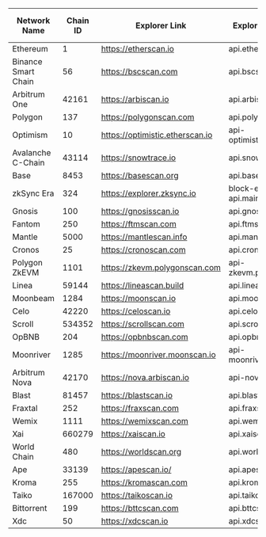 | Network Name        | Chain ID | Explorer Link                   | Explorer API Endpoint                | Native Token Symbol | Wrapped Token                                                                                                                  | ETH                                                                                                                            | BTC                                                                                                                            | USDT                                                                                                                           | USDC                                                                                                                           | DAI                                                                                                                            | BUSD                                                                                                                   | Api key                            |
|---------------------|----------|---------------------------------|--------------------------------------|---------------------|--------------------------------------------------------------------------------------------------------------------------------|--------------------------------------------------------------------------------------------------------------------------------|--------------------------------------------------------------------------------------------------------------------------------|--------------------------------------------------------------------------------------------------------------------------------|--------------------------------------------------------------------------------------------------------------------------------|--------------------------------------------------------------------------------------------------------------------------------|------------------------------------------------------------------------------------------------------------------------|------------------------------------|
| Ethereum            | 1        | https://etherscan.io            | api.etherscan.io                     | ETH                 | [0xC02aaA39b223FE8D0A0e5C4F27eAD9083C756Cc2](https://etherscan.io/token/0xC02aaA39b223FE8D0A0e5C4F27eAD9083C756Cc2)            | [0xC02aaA39b223FE8D0A0e5C4F27eAD9083C756Cc2](https://etherscan.io/token/0xC02aaA39b223FE8D0A0e5C4F27eAD9083C756Cc2)            | [0x2260FAC5E5542a773Aa44fBCfeDf7C193bc2C599](https://etherscan.io/token/0x2260FAC5E5542a773Aa44fBCfeDf7C193bc2C599)            | [0xdac17f958d2ee523a2206206994597c13d831ec7](https://etherscan.io/token/0xdac17f958d2ee523a2206206994597c13d831ec7)            | [0xa0b86991c6218b36c1d19d4a2e9eb0ce3606eb48](https://etherscan.io/token/0xa0b86991c6218b36c1d19d4a2e9eb0ce3606eb48)            | [0x6b175474e89094c44da98b954eedeac495271d0f](https://etherscan.io/token/0x6b175474e89094c44da98b954eedeac495271d0f)            | [0x4Fabb145d64652a948d72533023f6E7A623C7C53](https://etherscan.io/token/0x4Fabb145d64652a948d72533023f6E7A623C7C53)    | UYD2G767RI7EGMW7S22XMQCSXAC9XIDM1I |
| Binance Smart Chain | 56       | https://bscscan.com             | api.bscscan.com                      | BNB                 | [0xBB4CdB9CBd36B01bD1cBaEBF2De08d9173bc095c](https://bscscan.com/token/0xBB4CdB9CBd36B01bD1cBaEBF2De08d9173bc095c)             | [0x2170Ed0880ac9A755fd29B2688956BD959F933F8](https://bscscan.com/token/0x2170Ed0880ac9A755fd29B2688956BD959F933F8)             | [0x7130d2A12B9BCbFAe4f2634d864A1Ee1Ce3Ead9c](https://bscscan.com/token/0x7130d2A12B9BCbFAe4f2634d864A1Ee1Ce3Ead9c)             |                                                                                                                                | [0x8ac76a51cc950d9822d68b83fe1ad97b32cd580d](https://bscscan.com/token/0x8ac76a51cc950d9822d68b83fe1ad97b32cd580d)             | [0x1af3f329e8be154074d8769d1ffa4ee058b1dbc3](https://bscscan.com/token/0x1af3f329e8be154074d8769d1ffa4ee058b1dbc3)             | [0x55d398326f99059fF775485246999027B3197955](https://bscscan.com/token/0x55d398326f99059fF775485246999027B3197955)     | VBWIFUZZJBSU1UHA6K5DADJPKCGURTUWE8 |
| Arbitrum One        | 42161    | https://arbiscan.io             | api.arbiscan.io                      | ETH                 | [0x82aF49447D8a07e3bd95BD0d56f35241523fBab1](https://arbiscan.io/token/0x82aF49447D8a07e3bd95BD0d56f35241523fBab1)             | [0x82aF49447D8a07e3bd95BD0d56f35241523fBab1](https://arbiscan.io/token/0x82aF49447D8a07e3bd95BD0d56f35241523fBab1)             | [0x2f2a2543B76A4166549F7aaB2e75Bef0aefC5B0f](https://arbiscan.io/token/0x2f2a2543B76A4166549F7aaB2e75Bef0aefC5B0f)             | [0xfd086bc7cd5c481dcc9c85ebe478a1c0b69fcbb9](https://arbiscan.io/token/0xfd086bc7cd5c481dcc9c85ebe478a1c0b69fcbb9)             | [0xaf88d065e77c8cc2239327c5edb3a432268e5831](https://arbiscan.io/token/0xaf88d065e77c8cc2239327c5edb3a432268e5831)             | [0xda10009cbd5d07dd0cecc66161fc93d7c9000da1](https://arbiscan.io/token/0xda10009cbd5d07dd0cecc66161fc93d7c9000da1)             |                                                                                                                        | 56HAMSFAFHM35K3AAENF9EUTCFAMURB428 |
| Polygon             | 137      | https://polygonscan.com         | api.polygonscan.com                  | MATIC               | [0x0d500B1d8E8eF31E21C99d1Db9A6444d3ADf1270](https://polygonscan.com/token/0x0d500B1d8E8eF31E21C99d1Db9A6444d3ADf1270)         | [0x7ceB23fD6bC0adD59E62ac25578270cFf1b9f619](https://polygonscan.com/token/0x7ceB23fD6bC0adD59E62ac25578270cFf1b9f619)         | [0x1BFD67037B42Cf73acF2047067bd4F2C47D9BfD6](https://polygonscan.com/token/0x1BFD67037B42Cf73acF2047067bd4F2C47D9BfD6)         | [0xc2132d05d31c914a87c6611c10748aeb04b58e8f](https://polygonscan.com/token/0xc2132d05d31c914a87c6611c10748aeb04b58e8f)         | [0x3c499c542cEF5E3811e1192ce70d8cC03d5c3359](https://polygonscan.com/token/0x3c499c542cEF5E3811e1192ce70d8cC03d5c3359)         | [0x8f3cf7ad23cd3cadbd9735aff958023239c6a063](https://polygonscan.com/token/0x8f3cf7ad23cd3cadbd9735aff958023239c6a063)         | [0xdAb529f40E671A1D4bF91361c21bf9f0C9712ab7](https://polygonscan.com/token/0xdAb529f40E671A1D4bF91361c21bf9f0C9712ab7) | KNZJSGHSVSH2WW1R1J6V54J7C561W8UARG |
| Optimism            | 10       | https://optimistic.etherscan.io | api-optimistic.etherscan.io          | ETH                 | [0x4200000000000000000000000000000000000006](https://optimistic.etherscan.io/token/0x4200000000000000000000000000000000000006) | [0x4200000000000000000000000000000000000006](https://optimistic.etherscan.io/token/0x4200000000000000000000000000000000000006) | [0x68f180fcCe6836688e9084f035309E29Bf0A2095](https://optimistic.etherscan.io/token/0x68f180fcCe6836688e9084f035309E29Bf0A2095) | [0x94b008aa00579c1307b0ef2c499ad98a8ce58e58](https://optimistic.etherscan.io/token/0x94b008aa00579c1307b0ef2c499ad98a8ce58e58) | [0x0b2c639c533813f4aa9d7837caf62653d097ff85](https://optimistic.etherscan.io/token/0x0b2c639c533813f4aa9d7837caf62653d097ff85) | [0xda10009cbd5d07dd0cecc66161fc93d7c9000da1](https://optimistic.etherscan.io/token/0xda10009cbd5d07dd0cecc66161fc93d7c9000da1) |                                                                                                                        | VVM5PNEVE6GP8EE57VS4YHH5ZIXZCAXS7J |
| Avalanche C-Chain   | 43114    | https://snowtrace.io            | api.snowtrace.io                     | AVAX                | [0xB31f66AA3C1e785363F0875A1B74E27b85FD66c7](https://snowtrace.io/token/0xB31f66AA3C1e785363F0875A1B74E27b85FD66c7)            | [0x49D5c2BdFfac6CE2BFdB6640F4F80f226bc10bAB](https://snowtrace.io/token/0x49D5c2BdFfac6CE2BFdB6640F4F80f226bc10bAB)            | [0x50b7545627a5162F82A992c33b87aDc75187B218](https://snowtrace.io/token/0x50b7545627a5162F82A992c33b87aDc75187B218)            | [0x9702230A8Ea53601f5cD2dc00fDBc13d4dF4A8c7](https://snowtrace.io/token/0x9702230A8Ea53601f5cD2dc00fDBc13d4dF4A8c7)            | [0xb97ef9ef8734c71904d8002f8b6bc66dd9c48a6e](https://snowtrace.io/token/0xb97ef9ef8734c71904d8002f8b6bc66dd9c48a6e)            | [0xd586e7f844cea2f87f50152665bcbc2c279d8d70](https://snowtrace.io/token/0xd586e7f844cea2f87f50152665bcbc2c279d8d70)            |                                                                                                                        |                                    |
| Base                | 8453     | https://basescan.org            | api.basescan.org                     | ETH                 | [0x4200000000000000000000000000000000000006](https://basescan.org/token/0x4200000000000000000000000000000000000006)            | [0x4200000000000000000000000000000000000006](https://basescan.org/token/0x4200000000000000000000000000000000000006)            |                                                                                                                                |                                                                                                                                | [0x833589fcd6edb6e08f4c7c32d4f71b54bda02913](https://basescan.org/token/0x833589fcd6edb6e08f4c7c32d4f71b54bda02913)            | [0x50c5725949a6f0c72e6c4a641f24049a917db0cb](https://basescan.org/token/0x50c5725949a6f0c72e6c4a641f24049a917db0cb)            |                                                                                                                        | 72WNGB58CSYIJZE1YEW7T7NJ9KDVDXIG7G |
| zkSync Era          | 324      | https://explorer.zksync.io      | block-explorer-api.mainnet.zksync.io | ETH                 | [0x000000000000000000000000000000000000800A](https://explorer.zksync.io/token/0x000000000000000000000000000000000000800A)      | [0x000000000000000000000000000000000000800A](https://explorer.zksync.io/token/0x000000000000000000000000000000000000800A)      | [0xBBeB516fb02a01611cBBE0453Fe3c580D7281011](https://explorer.zksync.io/token/0xBBeB516fb02a01611cBBE0453Fe3c580D7281011)      | [0x493257fD37EDB34451f62EDf8D2a0C418852bA4C](https://explorer.zksync.io/token/0x493257fD37EDB34451f62EDf8D2a0C418852bA4C)      | [0x1d17CBcF0D6D143135aE902365D2E5e2A16538D4](https://explorer.zksync.io/token/0x1d17CBcF0D6D143135aE902365D2E5e2A16538D4)      | [0x4B9eb6c0b6ea15176BBF62841C6B2A8a398cb656](https://explorer.zksync.io/token/0x4B9eb6c0b6ea15176BBF62841C6B2A8a398cb656)      |                                                                                                                        |                                    |
| Gnosis              | 100      | https://gnosisscan.io           | api.gnosisscan.io                    | xDAI                | [0xe91D153E0b41518A2Ce8Dd3D7944Fa863463a97d](https://gnosisscan.io/token/0xe91D153E0b41518A2Ce8Dd3D7944Fa863463a97d)           | [0x6A023CCd1ff6F2045C3309768eAd9E68F978f6e1](https://gnosisscan.io/token/0x6A023CCd1ff6F2045C3309768eAd9E68F978f6e1)           | [0x8e5bBbb09Ed1ebdE8674Cda39A0c169401db4252](https://gnosisscan.io/token/0x8e5bBbb09Ed1ebdE8674Cda39A0c169401db4252)           | [0x4ecaba5870353805a9f068101a40e0f32ed605c6](https://gnosisscan.io/token/0x4ecaba5870353805a9f068101a40e0f32ed605c6)           | [0xddafbb505ad214d7b80b1f830fccc89b60fb7a83](https://gnosisscan.io/token/0xddafbb505ad214d7b80b1f830fccc89b60fb7a83)           |                                                                                                                                |                                                                                                                        | 85ISTWBN37P8WEC9WU1VIG8TRM4PCIPVGR |
| Fantom              | 250      | https://ftmscan.com             | api.ftmscan.com                      | FTM                 | [0x21be370d5312f44cb42ce377bc9b8a0cef1a4c83](https://ftmscan.com/token/0x21be370d5312f44cb42ce377bc9b8a0cef1a4c83)             | [0x74b23882a30290451A17c44f4F05243b6b58C76d](https://ftmscan.com/token/0x74b23882a30290451A17c44f4F05243b6b58C76d)             | [0x321162Cd933E2Be498Cd2267a90534A804051b11](https://ftmscan.com/token/0x321162Cd933E2Be498Cd2267a90534A804051b11)             |                                                                                                                                | [0x1b6382dbdea11d97f24495c9a90b7c88469134a4](https://ftmscan.com/token/0x1b6382dbdea11d97f24495c9a90b7c88469134a4)             | [0x8d11ec38a3eb5e956b052f67da8bdc9bef8abf3e](https://ftmscan.com/token/0x8d11ec38a3eb5e956b052f67da8bdc9bef8abf3e)             |                                                                                                                        | J3GXM3UST8TWQ4PWCWGVQJPV1KVM7CKNTK |
| Mantle              | 5000     | https://mantlescan.info         | api.mantlescan.info                  | MNT                 | [0x78c1b0C915c4FAA5FffA6CAbf0219DA63d7f4cb8](https://mantlescan.info/token/0x78c1b0C915c4FAA5FffA6CAbf0219DA63d7f4cb8)         | [0xdEAddEaDdeadDEadDEADDEAddEADDEAddead1111](https://mantlescan.info/token/0xdEAddEaDdeadDEadDEADDEAddEADDEAddead1111)         | [0xdEAddEaDdeadDEadDEADDEAddEADDEAddead1111](https://mantlescan.info/token/0xdEAddEaDdeadDEadDEADDEAddEADDEAddead1111)         | [0x201EBa5CC46D216Ce6DC03F6a759e8E766e956aE](https://mantlescan.info/token/0x201EBa5CC46D216Ce6DC03F6a759e8E766e956aE)         | [0xdEAddEaDdeadDEadDEADDEAddEADDEAddead1111](https://mantlescan.info/token/0xdEAddEaDdeadDEadDEADDEAddEADDEAddead1111)         |                                                                                                                                |                                                                                                                        |                                    |
| Cronos              | 25       | https://cronoscan.com           | api.cronoscan.com                    | CRO                 | [0x5C7F8A570d578ED84E63fdFA7b1eE72dEae1AE23](https://cronoscan.com/token/0x5C7F8A570d578ED84E63fdFA7b1eE72dEae1AE23)           | [0xe44Fd7fCb2b1581822D0c862B68222998a0c299a](https://cronoscan.com/token/0xe44Fd7fCb2b1581822D0c862B68222998a0c299a)           | [0x062E66477Faf219F25D27dCED647BF57C3107d52](https://cronoscan.com/token/0x062E66477Faf219F25D27dCED647BF57C3107d52)           | [0x66e428c3f67a68878562e79A0234c1F83c208770](https://cronoscan.com/token/0x66e428c3f67a68878562e79A0234c1F83c208770)           | [0xc21223249CA28397B4B6541dfFaEcC539BfF0c59](https://cronoscan.com/token/0xc21223249CA28397B4B6541dfFaEcC539BfF0c59)           | [0xF2001B145b43032AAF5Ee2884e456CCd805F677D](https://cronoscan.com/token/0xF2001B145b43032AAF5Ee2884e456CCd805F677D)           |                                                                                                                        | 19WHAQUP81E7TUS9UFUPB7HW9MYZRCYCVM |
| Polygon ZkEVM       | 1101     | https://zkevm.polygonscan.com   | api-zkevm.polygonscan.com            | ETH                 | [0x4F9A0e7FD2Bf6067db6994CF12E4495Df938E6e9](https://zkevm.polygonscan.com/token/0x4F9A0e7FD2Bf6067db6994CF12E4495Df938E6e9)   | [0x4F9A0e7FD2Bf6067db6994CF12E4495Df938E6e9](https://zkevm.polygonscan.com/token/0x4F9A0e7FD2Bf6067db6994CF12E4495Df938E6e9)   | [0xEA034fb02eB1808C2cc3adbC15f447B93CbE08e1](https://zkevm.polygonscan.com/token/0xEA034fb02eB1808C2cc3adbC15f447B93CbE08e1)   | [0x1e4a5963abfd975d8c9021ce480b42188849d41d](https://zkevm.polygonscan.com/token/0x1e4a5963abfd975d8c9021ce480b42188849d41d)   | [0xa8ce8aee21bc2a48a5ef670afcc9274c7bbbc035](https://zkevm.polygonscan.com/token/0xa8ce8aee21bc2a48a5ef670afcc9274c7bbbc035)   | [0xc5015b9d9161dca7e18e32f6f25c4ad850731fd4](https://zkevm.polygonscan.com/token/0xc5015b9d9161dca7e18e32f6f25c4ad850731fd4)   |                                                                                                                        | P361AYG3ZZMWA6NUIHZ2CRQ1RBNYWAXY1Z |
| Linea               | 59144    | https://lineascan.build         | api.lineascan.build                  | ETH                 | [0xe5D7C2a44FfDDf6b295A15c148167daaAf5Cf34f](https://lineascan.build/token/0xe5D7C2a44FfDDf6b295A15c148167daaAf5Cf34f)         | [0xe5D7C2a44FfDDf6b295A15c148167daaAf5Cf34f](https://lineascan.build/token/0xe5D7C2a44FfDDf6b295A15c148167daaAf5Cf34f)         | [0x3aAB2285ddcDdaD8edf438C1bAB47e1a9D05a9b4](https://lineascan.build/token/0x3aAB2285ddcDdaD8edf438C1bAB47e1a9D05a9b4)         | [0xA219439258ca9da29E9Cc4cE5596924745e12B93](https://lineascan.build/token/0xA219439258ca9da29E9Cc4cE5596924745e12B93)         | [0x176211869cA2b568f2A7D4EE941E073a821EE1ff](https://lineascan.build/token/0x176211869cA2b568f2A7D4EE941E073a821EE1ff)         | [0x4AF15ec2A0BD43Db75dd04E62FAA3B8EF36b00d5](https://lineascan.build/token/0x4AF15ec2A0BD43Db75dd04E62FAA3B8EF36b00d5)         | [0x7d43AABC515C356145049227CeE54B608342c0ad](https://lineascan.build/token/0x7d43AABC515C356145049227CeE54B608342c0ad) | QVUYSTHEJCV3MUGKGQ3KZ2MZRXNPUA2NBI |
| Moonbeam            | 1284     | https://moonscan.io             | api.moonscan.io                      | GLMR                | [0xacc15dc74880c9944775448304b263d191c6077f](https://moonscan.io/token/0xacc15dc74880c9944775448304b263d191c6077f)             | [0xab3f0245B83feB11d15AAffeFD7AD465a59817eD](https://moonscan.io/token/0xab3f0245B83feB11d15AAffeFD7AD465a59817eD)             | [0xE57eBd2d67B462E9926e04a8e33f01cD0D64346D](https://moonscan.io/token/0xE57eBd2d67B462E9926e04a8e33f01cD0D64346D)             | [0xefaeee334f0fd1712f9a8cc375f427d9cdd40d73](https://moonscan.io/token/0xefaeee334f0fd1712f9a8cc375f427d9cdd40d73)             | [0x818ec0a7fe18ff94269904fced6ae3dae6d6dc0b](https://moonscan.io/token/0x818ec0a7fe18ff94269904fced6ae3dae6d6dc0b)             | [0x765277eebeca2e31912c9946eae1021199b39c61](https://moonscan.io/token/0x765277eebeca2e31912c9946eae1021199b39c61)             |                                                                                                                        | TKSUSAX543ANJCG5ZFV5UQH4JEATY8KZ92 |
| Celo                | 42220    | https://celoscan.io             | api.celoscan.io                      | CELO                | [0x471ece3750da237f93b8e339c536989b8978a438](https://celoscan.io/token/0x471ece3750da237f93b8e339c536989b8978a438)             | [0x66803FB87aBd4aaC3cbB3fAd7C3aa01f6F3FB207](https://celoscan.io/token/0x66803FB87aBd4aaC3cbB3fAd7C3aa01f6F3FB207)             | [0xD629eb00dEced2a080B7EC630eF6aC117e614f1b](https://celoscan.io/token/0xD629eb00dEced2a080B7EC630eF6aC117e614f1b)             | [0x617f3112bf5397d0467d315cc709ef968d9ba546](https://celoscan.io/token/0x617f3112bf5397d0467d315cc709ef968d9ba546)             | [0xceba9300f2b948710d2653dd7b07f33a8b32118c](https://celoscan.io/token/0xceba9300f2b948710d2653dd7b07f33a8b32118c)             |                                                                                                                                |                                                                                                                        | 1KUHZSHZAAC7Z4RVJTQ3GC5WFJHF97529X |
| Scroll              | 534352   | https://scrollscan.com          | api.scrollscan.com                   | ETH                 | [0x5300000000000000000000000000000000000004](https://scrollscan.com/token/0x5300000000000000000000000000000000000004)          | [0x5300000000000000000000000000000000000004](https://scrollscan.com/token/0x5300000000000000000000000000000000000004)          | [0x3C1BCa5a656e69edCD0D4E36BEbb3FcDAcA60Cf1](https://scrollscan.com/token/0x3C1BCa5a656e69edCD0D4E36BEbb3FcDAcA60Cf1)          | [0xf55bec9cafdbe8730f096aa55dad6d22d44099df](https://scrollscan.com/token/0xf55bec9cafdbe8730f096aa55dad6d22d44099df)          | [0x06efdbff2a14a7c8e15944d1f4a48f9f95f663a4](https://scrollscan.com/token/0x06efdbff2a14a7c8e15944d1f4a48f9f95f663a4)          | [0xca77eb3fefe3725dc33bccb54edefc3d9f764f97](https://scrollscan.com/token/0xca77eb3fefe3725dc33bccb54edefc3d9f764f97)          |                                                                                                                        | KQVHGX9D3V2IEAYHB6SJ51HB4Z7Z39QDTQ |
| OpBNB               | 204      | https://opbnbscan.com           | api.opbnbscan.com                    | BNB                 | [0x4200000000000000000000000000000000000006](https://opbnbscan.com/token/0x4200000000000000000000000000000000000006)           | [0xe7798f023fc62146e8aa1b36da45fb70855a77ea](https://opbnbscan.com/token/0xe7798f023fc62146e8aa1b36da45fb70855a77ea)           | [0x7c6b91d9be155a6db01f749217d76ff02a7227f2](https://opbnbscan.com/token/0x7c6b91d9be155a6db01f749217d76ff02a7227f2)           | [0x9e5aac1ba1a2e6aed6b32689dfcf62a509ca96f3](https://opbnbscan.com/token/0x9e5aac1ba1a2e6aed6b32689dfcf62a509ca96f3)           |                                                                                                                                |                                                                                                                                |                                                                                                                        |                                    |
| Moonriver           | 1285     | https://moonriver.moonscan.io   | api-moonriver.moonscan.io            | MOVR                | [0x98878B06940aE243284CA214f92Bb71a2b032B8A](https://moonriver.moonscan.io/token/0x98878B06940aE243284CA214f92Bb71a2b032B8A)   |                                                                                                                                |                                                                                                                                | [0xB44a9B6905aF7c801311e8F4E76932ee959c663C](https://moonriver.moonscan.io/token/0xB44a9B6905aF7c801311e8F4E76932ee959c663C)   | [0xE3F5a90F9cb311505cd691a46596599aA1A0AD7D](https://moonriver.moonscan.io/token/0xE3F5a90F9cb311505cd691a46596599aA1A0AD7D)   | [0x80A16016cC4A2E6a2CACA8a4a498b1699fF0f844](https://moonriver.moonscan.io/token/0x80A16016cC4A2E6a2CACA8a4a498b1699fF0f844)   |                                                                                                                        | 352AZK8MYYYXCF6EWX7BISKAQXSKDRT1R2 |
| Arbitrum Nova       | 42170    | https://nova.arbiscan.io        | api-nova.arbiscan.io                 | ETH                 | [0x765277EebeCA2e31912C9946eAe1021199B39C61](https://nova.arbiscan.io/token/0x765277EebeCA2e31912C9946eAe1021199B39C61)        | [0x765277EebeCA2e31912C9946eAe1021199B39C61](https://nova.arbiscan.io/token/0x765277EebeCA2e31912C9946eAe1021199B39C61)        | [0x1d05e4e72cD994cdF976181CfB0707345763564d](https://nova.arbiscan.io/token/0x1d05e4e72cD994cdF976181CfB0707345763564d)        |                                                                                                                                | [0x750ba8b76187092B0D1E87E28daaf484d1b5273b](https://nova.arbiscan.io/token/0x750ba8b76187092B0D1E87E28daaf484d1b5273b)        | [0xDA10009cBd5D07dd0CeCc66161FC93D7c9000da1](https://nova.arbiscan.io/token/0xDA10009cBd5D07dd0CeCc66161FC93D7c9000da1)        |                                                                                                                        | 3KQ677CDF8IRPHY19VFH34DAJ3DMQYMNX9 |
| Blast               | 81457    | https://blastscan.io            | api.blastscan.io                     | ETH                 | [0x4300000000000000000000000000000000000004](https://blastscan.io/token/0x4300000000000000000000000000000000000004)            | [0x4300000000000000000000000000000000000004](https://blastscan.io/token/0x4300000000000000000000000000000000000004)            | [0xF7bc58b8D8f97ADC129cfC4c9f45Ce3C0E1D2692](https://blastscan.io/token/0xF7bc58b8D8f97ADC129cfC4c9f45Ce3C0E1D2692)            |                                                                                                                                |                                                                                                                                |                                                                                                                                |                                                                                                                        | TUJ2T8IZT82F1ND2U1TEN5YJCU2HEPCISE |
| Fraxtal             | 252      | https://fraxscan.com            | api.fraxscan.com                     | frxETH              | [0xFC00000000000000000000000000000000000006](https://fraxscan.com/token/0xFC00000000000000000000000000000000000006)            | [0xFC00000000000000000000000000000000000006](https://fraxscan.com/token/0xFC00000000000000000000000000000000000006)            |                                                                                                                                | [0x4d15EA9C2573ADDAeD814e48C148b5262694646A](https://fraxscan.com/token/0x4d15EA9C2573ADDAeD814e48C148b5262694646A)            | [0xDcc0F2D8F90FDe85b10aC1c8Ab57dc0AE946A543](https://fraxscan.com/token/0xDcc0F2D8F90FDe85b10aC1c8Ab57dc0AE946A543)            |                                                                                                                                |                                                                                                                        | N9KGB2W13QT8MI7SPVZM9YT2QNINDBD684 |
| Wemix               | 1111     | https://wemixscan.com           | api.wemixscan.com                    | WEMIX               | [0x7D72b22a74A216Af4a002a1095C8C707d6eC1C5f](https://wemixscan.com/token/0x7D72b22a74A216Af4a002a1095C8C707d6eC1C5f)           | [0x765277EebeCA2e31912C9946eAe1021199B39C61](https://wemixscan.com/token/0x765277EebeCA2e31912C9946eAe1021199B39C61)           | [0x2C78f1b70Ccf63CDEe49F9233e9fAa99D43AA07e](https://wemixscan.com/token/0x2C78f1b70Ccf63CDEe49F9233e9fAa99D43AA07e)           | [0xA649325Aa7C5093d12D6F98EB4378deAe68CE23F](https://wemixscan.com/token/0xA649325Aa7C5093d12D6F98EB4378deAe68CE23F)           | [0xE3F5a90F9cb311505cd691a46596599aA1A0AD7D](https://wemixscan.com/token/0xE3F5a90F9cb311505cd691a46596599aA1A0AD7D)           |                                                                                                                                |                                                                                                                        | ZW1A8GSBBEM3U1F6CC5W5F448JPISQJAA7 |
| Xai                 | 660279   | https://xaiscan.io              | api.xaiscan.io                       | XAI                 | [0x3fB787101DC6Be47cfe18aeEe15404dcC842e6AF](https://xaiscan.io/token/0x3fB787101DC6Be47cfe18aeEe15404dcC842e6AF)              | [0xBeE82CfdAff4a6AA4E4793cb81eb1C2E79aC463C](https://xaiscan.io/token/0xBeE82CfdAff4a6AA4E4793cb81eb1C2E79aC463C)              |                                                                                                                                | [0xB2C565cd7e807e6A1C38bFE32D8FAb9c96ffCeCa](https://xaiscan.io/token/0xB2C565cd7e807e6A1C38bFE32D8FAb9c96ffCeCa)              |                                                                                                                                |                                                                                                                                |                                                                                                                        | 6RQQEH5DDVMKPFW3UYJS1SJXP2Y799WHA7 |
| World Chain         | 480      | https://worldscan.org           | api.worldscan.org                    | ETH                 | [0x4200000000000000000000000000000000000006](https://worldscan.org/token/0x4200000000000000000000000000000000000006)           | [0x4200000000000000000000000000000000000006](https://worldscan.org/token/0x4200000000000000000000000000000000000006)           | [0x03C7054BCB39f7b2e5B2c7AcB37583e32D70Cfa3](https://worldscan.org/token/0x03C7054BCB39f7b2e5B2c7AcB37583e32D70Cfa3)           |                                                                                                                                | [0x79A02482A880bCE3F13e09Da970dC34db4CD24d1](https://worldscan.org/token/0x79A02482A880bCE3F13e09Da970dC34db4CD24d1)           |                                                                                                                                |                                                                                                                        | 7A7G4R4U8NRR9XN9AJXG6DFN1U2WRE55HQ |
| Ape                 | 33139    | https://apescan.io/             | api.apescan.io                       | APE                 | [0x48b62137EdfA95a428D35C09E44256a739F6B557](https://apescan.io/token/0x48b62137EdfA95a428D35C09E44256a739F6B557)              | [0xcF800F4948D16F23333508191B1B1591daF70438](https://apescan.io/token/0xcF800F4948D16F23333508191B1B1591daF70438)              |                                                                                                                                | [0xA2235d059F80e176D931Ef76b6C51953Eb3fBEf4](https://apescan.io/token/0xA2235d059F80e176D931Ef76b6C51953Eb3fBEf4)              |                                                                                                                                |                                                                                                                                |                                                                                                                        | SAX4A584Y71JVS9U45DKXRDTWJAUG6VCKT |
| Kroma               | 255      | https://kromascan.com           | api.kromascan.com                    | ETH                 | [0x4200000000000000000000000000000000000001](https://kromascan.com/token/0x4200000000000000000000000000000000000001)           | [0x4200000000000000000000000000000000000001](https://kromascan.com/token/0x4200000000000000000000000000000000000001)           | [0x2104E3BD1cC8551EeC0c7ad10dE13da29136B19C](https://kromascan.com/token/0x2104E3BD1cC8551EeC0c7ad10dE13da29136B19C)           | [0x0Cf7c2A584988871b654Bd79f96899e4cd6C41C0](https://kromascan.com/token/0x0Cf7c2A584988871b654Bd79f96899e4cd6C41C0)           | [0x0257e4d92C00C9EfcCa1d641b224d7d09cfa4522](https://kromascan.com/token/0x0257e4d92C00C9EfcCa1d641b224d7d09cfa4522)           |                                                                                                                                |                                                                                                                        | E1X9Z6RW22PUD8D2DT5DARYHR7M28WIMSI |
| Taiko               | 167000   | https://taikoscan.io            | api.taikoscan.io                     | ETH                 | [0xA51894664A773981C6C112C43ce576f315d5b1B6](https://taikoscan.io/token/0xA51894664A773981C6C112C43ce576f315d5b1B6)            | [0xA51894664A773981C6C112C43ce576f315d5b1B6](https://taikoscan.io/token/0xA51894664A773981C6C112C43ce576f315d5b1B6)            | [0xc4C410459fbaF8f7F86b6cEE52b4fA1282FF9704](https://taikoscan.io/token/0xc4C410459fbaF8f7F86b6cEE52b4fA1282FF9704)            | [0x9c2dc7377717603eB92b2655c5f2E7997a4945BD](https://taikoscan.io/token/0x9c2dc7377717603eB92b2655c5f2E7997a4945BD)            | [0x07d83526730c7438048D55A4fc0b850e2aaB6f0b](https://taikoscan.io/token/0x07d83526730c7438048D55A4fc0b850e2aaB6f0b)            | [0x7d02A3E0180451B17e5D7f29eF78d06F8117106C](https://taikoscan.io/token/0x7d02A3E0180451B17e5D7f29eF78d06F8117106C)            |                                                                                                                        | GSDSZTEXHAFKAE6F45TY3HF3XUSVMSTF9J |
| Bittorrent          | 199      | https://bttcscan.com            | api.bttcscan.com                     | BTT                 | [0x0000000000000000000000000000000000001010](https://bttcscan.com/token/0x0000000000000000000000000000000000001010)            | [0x1249C65AfB11D179FFB3CE7D4eEDd1D9b98AD006](https://bttcscan.com/token/0x1249C65AfB11D179FFB3CE7D4eEDd1D9b98AD006)            | [0x9888221fE6B5A2ad4cE7266c7826D2AD74D40CcF](https://bttcscan.com/token/0x9888221fE6B5A2ad4cE7266c7826D2AD74D40CcF)            | [0xdB28719F7f938507dBfe4f0eAe55668903D34a15](https://bttcscan.com/token/0xdB28719F7f938507dBfe4f0eAe55668903D34a15)            | [0xAE17940943BA9440540940DB0F1877f101D39e8b](https://bttcscan.com/token/0xAE17940943BA9440540940DB0F1877f101D39e8b)            |                                                                                                                                |                                                                                                                        | 5HPZ2D762U8PJ94334P8U4FUYI4JPX2775 |
| Xdc                 | 50       | https://xdcscan.io              | api.xdcscan.io                       | XDC                 | [0x951857744785e80e2de051c32ee7b25f9c458c42](https://xdcscan.io/token/0x951857744785e80e2de051c32ee7b25f9c458c42)              |                                                                                                                                |                                                                                                                                |                                                                                                                                |                                                                                                                                |                                                                                                                                |                                                                                                                        |                                    |

